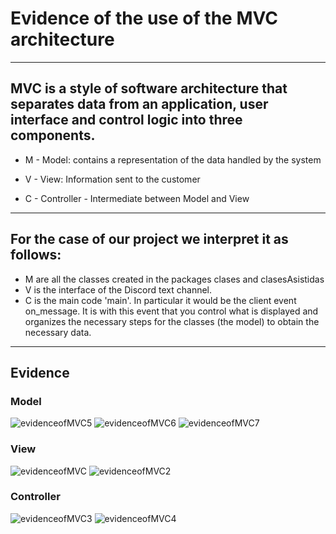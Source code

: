 # Evidence of the use of the MVC architecture

--------------------------------------------------------------------------------------------------
## MVC is a style of software architecture that separates data from an application, user interface and control logic into three components.


- M - Model: contains a representation of the data handled by the system

- V - View: Information sent to the customer

- C - Controller - Intermediate between Model and View



--------------------------------------------------------------------------------------------------
## For the case of our project we interpret it as follows:



- M are all the classes created in the packages clases and clasesAsistidas
- V is the interface of the Discord text channel.
- C is the main code 'main'. In particular it would be the client event on_message. It is with this event that you control what is displayed and organizes the necessary steps for the classes (the model) to obtain the necessary data.


--------------------------------------------------------------------------------------------------
## Evidence 

### Model

![evidenceofMVC5](https://github.com/EmaRCB/FastPass/blob/TerceraEntrega/Recursos/evidenceofMVC5.png?raw=true)
![evidenceofMVC6](https://github.com/EmaRCB/FastPass/blob/TerceraEntrega/Recursos/evidenceofMVC6.png?raw=true)
![evidenceofMVC7](https://github.com/EmaRCB/FastPass/blob/TerceraEntrega/Recursos/evidenceofMVC7.png?raw=true)


### View

![evidenceofMVC](https://github.com/EmaRCB/FastPass/blob/TerceraEntrega/Recursos/evidenceofMVC.png?raw=true)
![evidenceofMVC2](https://github.com/EmaRCB/FastPass/blob/TerceraEntrega/Recursos/evidenceofMVC2.png?raw=true)


### Controller

![evidenceofMVC3](https://github.com/EmaRCB/FastPass/blob/TerceraEntrega/Recursos/evidenceofMVC3.png?raw=true)
![evidenceofMVC4](https://github.com/EmaRCB/FastPass/blob/TerceraEntrega/Recursos/evidenceofMVC4.png?raw=true)

